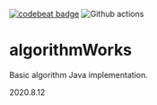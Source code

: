 [![codebeat badge](https://codebeat.co/badges/7a55a5a1-4805-408b-8b33-2b4c25476ff7)](https://codebeat.co/projects/github-com-zz-m-algorithmworks-master)
![Github actions](https://github.com/Zz-m/algorithmWorks/workflows/Java%20CI/badge.svg)
# algorithmWorks
Basic algorithm Java implementation.

2020.8.12
